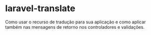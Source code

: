 # laravel-translate
Como usar o recurso de tradução para sua aplicação e como aplicar também nas mensagens de retorno nos controladores e validações.

